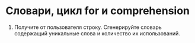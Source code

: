 # Словари, цикл for и comprehension

1. Получите от пользователя строку. Сгенерируйте словарь содержащий уникальные слова и количество их использований.
